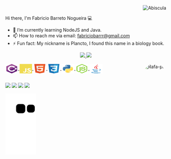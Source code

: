 <p align="right"> <img src="https://komarev.com/ghpvc/?username=Fabricio-Barreto&label=Profile%20views&color=877657&style=flat" alt="Abiscula" /></p>

Hi there, I'm Fabricio Barreto Nogueira 💻

- 🌱 I’m currently learning NodeJS and Java.
- 📫 How to reach me via email: fabriciobarrr@gmail.com 
- ⚡ Fun fact: My nickname is Plancto, I found this name in a biology book.

<div align="center">
  <a href="https://github.com/Fabricio-Barreto">
  <img height="180em" src="https://github-readme-stats.vercel.app/api?username=Fabricio-Barreto&show_icons=true&theme=chartreuse-dark&include_all_commits=true&count_private=true"/>
  <img height="180em" src="https://github-readme-stats.vercel.app/api/top-langs/?username=Fabricio-Barreto&layout=compact&langs_count=8&theme=chartreuse-dark&hide=jupyter%20notebook"/>
</div>
 <div style="display: inline_block"><br>
  <img align="center" alt="Fabricio-Csharp" height="30" width="40" src="https://raw.githubusercontent.com/devicons/devicon/master/icons/csharp/csharp-original.svg">
  <img align="center" alt="Fabricio-Js" height="30" width="40" src="https://raw.githubusercontent.com/devicons/devicon/master/icons/javascript/javascript-plain.svg">
  <img align="center" alt="Fabricio-HTML" height="30" width="40" src="https://raw.githubusercontent.com/devicons/devicon/master/icons/html5/html5-original.svg">
  <img align="center" alt="Fabricio-CSS" height="30" width="40" src="https://raw.githubusercontent.com/devicons/devicon/master/icons/css3/css3-original.svg">
  <img align="center" alt="Fabricio-Python" height="30" width="40" src="https://raw.githubusercontent.com/devicons/devicon/master/icons/python/python-original.svg">
  <img align="center" alt="Fabricio-nodejs" height="30" width="40" src="https://raw.githubusercontent.com/devicons/devicon/master/icons/nodejs/nodejs-original.svg">
   <img align="center" alt="Fabricio-java" height="30" width="40" src="https://raw.githubusercontent.com/devicons/devicon/master/icons/java/java-original.svg">
   <img align="right" alt="Rafa-pic" height="150" style="border-radius:50px;" src="https://cdn.discordapp.com/attachments/554149489934598166/950512797215780924/Webp.net-gifmaker.gif?width=676&height=676">
</div>
</div>
  
  ##
  
 <div> 
  <a href="https://www.instagram.com/barreto.fabricio/" target="_blank"><img src="https://img.shields.io/badge/-Instagram-%23E4405F?style=for-the-badge&logo=instagram&logoColor=white" target="_blank"></a>
  <a href = "mailto:fabriciobarrr@gmail.com"><img src="https://img.shields.io/badge/-Gmail-%23333?style=for-the-badge&logo=gmail" target="_blank"></a>
  <a href="https://www.linkedin.com/in/fabricio-barreto-nogueira-876776208/" target="_blank"><img src="https://img.shields.io/badge/-LinkedIn-%230077B5?style=for-the-badge&logo=linkedin&logoColor=white" target="_blank"></a> 
   <a href="https://steamcommunity.com/profiles/76561198071253513/" target="_blank"><img src="https://img.shields.io/badge/Steam-000000?style=for-the-badge&logo=steam&logoColor=white" target="_blank"></a> 
 
  ![Snake animation](https://github.com/Fabricio-Barreto/Fabricio-Barreto/blob/output/github-contribution-grid-snake.svg)
 
</div>
